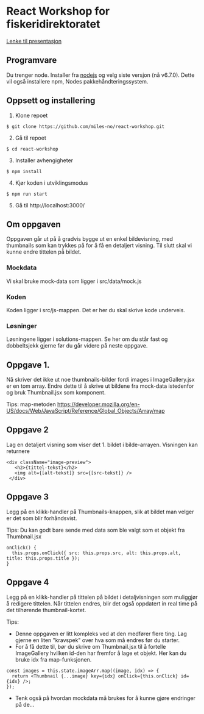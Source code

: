# React Workshop for fiskeridirektoratet

[Lenke til presentasjon](https://dl.dropboxusercontent.com/u/60625359/react-workshop.pdf)

## Programvare
Du trenger node. Installer fra [nodejs](https://nodejs.org/) og velg siste versjon (nå v6.7.0). Dette vil også installere
npm, Nodes pakkehåndteringssystem.

## Oppsett og installering

1. Klone repoet

 ```
 $ git clone https://github.com/miles-no/react-workshop.git
 ```
2. Gå til repoet

 ```
 $ cd react-workshop
 ```
3. Installer avhengigheter

 ```
 $ npm install
 ```
4. Kjør koden i utviklingsmodus

 ```
 $ npm run start
 ```
5. Gå til http://localhost:3000/

## Om oppgaven

Oppgaven går ut på å gradvis bygge ut en enkel bildevisning, med thumbnails som kan trykkes på for å få en detaljert visning. Til slutt skal vi kunne endre tittelen på bildet.

### Mockdata
Vi skal bruke mock-data som ligger i  src/data/mock.js

### Koden
Koden ligger i src/js-mappen. Det er her du skal skrive kode underveis.

### Løsninger
Løsningene ligger i solutions-mappen. Se her om du står fast og dobbeltsjekk gjerne før du går videre på neste oppgave.

## Oppgave 1.

Nå skriver det ikke ut noe thumbnails-bilder fordi images i ImageGallery.jsx er en tom array. Endre dette til å skrive ut bildene fra mock-data istedenfor og bruk Thumbnail.jsx som komponent.

Tips: map-metoden
https://developer.mozilla.org/en-US/docs/Web/JavaScript/Reference/Global_Objects/Array/map

## Oppgave 2

Lag en detaljert visning som viser det 1. bildet i bilde-arrayen. Visningen kan returnere
```
<div className="image-preview">
   <h2>{tittel-tekst}</h2>
   <img alt={[alt-tekst]} src={[src-tekst]} />
 </div>
```

## Oppgave 3

Legg på en klikk-handler på Thumbnails-knappen, slik at bildet man velger er det som blir forhåndsvist.

Tips:
Du kan godt bare sende med data som ble valgt som et objekt fra Thumbnail.jsx
```
onClick() {
  this.props.onClick({ src: this.props.src, alt: this.props.alt, title: this.props.title });
}
```

## Oppgave 4

Legg på en klikk-handler på tittelen på bildet i detaljvisningen som muliggjør å redigere tittelen. Når tittelen endres, blir det også oppdatert in real time på det tilhørende thumbnail-kortet.

Tips:
- Denne oppgaven er litt kompleks ved at den medfører flere ting. Lag gjerne en liten "kravspek" over hva som må endres før du starter.
- For å få dette til, bør du skrive om Thumbnail.jsx til å fortelle ImageGallery hvilken id-den har fremfor å lage et objekt. Her kan du bruke idx fra map-funksjonen.
```
const images = this.state.imageArr.map((image, idx) => {
  return <Thumbnail {...image} key={idx} onClick={this.onClick} id={idx} />;
});
```
- Tenk også på hvordan mockdata må brukes for å kunne gjøre endringer på de...
